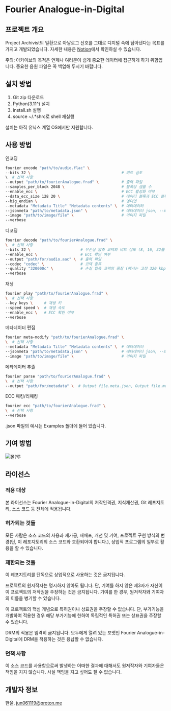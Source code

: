 # Fourier Analogue-in-Digital

## 프로젝트 개요

Project Archivist의 일환으로 아날로그 신호를 그대로 디지털 속에 담아낸다는 목표를 가지고 개발되었습니다. 자세한 내용은 [Notion](https://mikhael-openworkspace.notion.site/Project-Archivist-e512fa7a21474ef6bdbd615a424293cf)에서 확인하실 수 있습니다.

주의: 아카이브의 목적은 언제나 여러분이 쉽게 중요한 데이터에 접근하게 하기 위함입니다. 중요한 음원 파일은 꼭 백업해 두시기 바랍니다.

## 설치 방법

1. Git zip 다운로드
2. Python(3.11^) 설치
3. install.sh 실행
4. source ~/.*shrc로 shell 재실행

설치는 아직 유닉스 계열 OS에서만 지원합니다.

## 사용 방법

인코딩

```bash
fourier encode "path/to/audio.flac" \
--bits 32 \                                        # 비트 심도
\  # 선택 사항
--output "path/to/fourierAnalogue.frad" \          # 출력 파일
--samples_per_block 2048 \                         # 블록당 샘플 수
--enable_ecc \                                     # ECC 활성화 여부
--data_ecc_size 128 20 \                           # 데이터 블록과 ECC 블록의 크기
--big_endian \                                     # 엔디언
--metadata "Metadata Title" "Metadata contents" \  # 메타데이터
--jsonmeta "path/to/metadata.json" \               # 메타데이터 json, --metadata보다 우선시됩니다.
--image "path/to/image/file" \                     # 이미지 파일
--verbose
```

디코딩

```bash
fourier decode "path/to/fourierAnalogue.frad" \
\  # 선택 사항
--bits 32 \                      # 무손실 압축 코덱의 비트 심도 (8, 16, 32를 지원합니다.)
--enable_ecc \                   # ECC 확인 여부
--output "path/for/audio.aac" \  # 출력 파일
--codec "codec" \                # 코덱 종류
--quality "320000c" \            # 손실 압축 코덱의 품질 (예시는 고정 320 kbps)
--verbose
```

재생

```bash
fourier play "path/to/fourierAnalogue.frad" \
\  # 선택 사항
--key keys \     # 재생 키
--speed speed \  # 재생 속도
--enable_ecc \   # ECC 확인 여부
--verbose
```

메타데이터 편집

```bash
fourier meta-modify "path/to/fourierAnalogue.frad" \
\  # 선택 사항
--metadata "Metadata Title" "Metadata contents" \  # 메타데이터
--jsonmeta "path/to/metadata.json" \               # 메타데이터 json, --metadata보다 우선시됩니다.
--image "path/to/image/file" \                     # 이미지 파일
```

메타데이터 추출

```bash
fourier parse "path/to/fourierAnalogue.frad" \
\  # 선택 사항
--output "path/for/metadata" \  # Output file.meta.json, Output file.meta.image
```

ECC 패킹/리패킹

```bash
fourier ecc "path/to/fourierAnalogue.frad" \
\  # 선택 사항
--verbose
```

.json 파일의 예시는 Examples 폴더에 들어 있습니다.

## 기여 방법

![몰?루](https://item.kakaocdn.net/do/4a675e36e71c3538c5e7ada87a2b28fef43ad912ad8dd55b04db6a64cddaf76d)

## 라이선스

### 적용 대상

본 라이선스는 Fourier Analogue-in-Digital의 저작인격권, 지식재산권, Git 레포지토리, 소스 코드 등 전체에 적용됩니다.

### 허가되는 것들

모든 사람은 소스 코드의 사용과 재가공, 재배포, 개선 및 기여, 프로젝트 구현 방식의 변경(단, 이 레포지토리의 소스 코드와 호환되어야 합니다.), 상업적 프로그램의 일부로 활용을 할 수 있습니다.

### 제한되는 것들

이 레포지토리를 단독으로 상업적으로 사용하는 것은 금지됩니다.

프로젝트의 원저작자는 명시하지 않아도 됩니다. 단, 기여를 하지 않은 제3자가 자신이 이 프로젝트의 저작권을 주장하는 것은 금지됩니다. 기여를 한 경우, 원저작자와 기여자의 이름을 병기할 수 있습니다.

이 프로젝트의 핵심 개념으로 특허권이나 상표권을 주장할 수 없습니다. 단, 부가기능을 개발하여 적용한 경우 해당 부가기능에 한하여 독립적인 특허권 또는 상표권을 주장할 수 있습니다.

DRM의 적용은 엄격히 금지됩니다. 모두에게 열려 있는 포맷인 Fourier Analogue-in-Digital에 DRM을 적용하는 것은 용납할 수 없습니다.

### 면책 사항

이 소스 코드를 사용함으로써 발생하는 어떠한 결과에 대해서도 원저작자와 기여자들은 책임을 지지 않습니다. 사실 책임을 지고 싶어도 질 수 없습니다.

## 개발자 정보

한울, <jun061119@proton.me>
